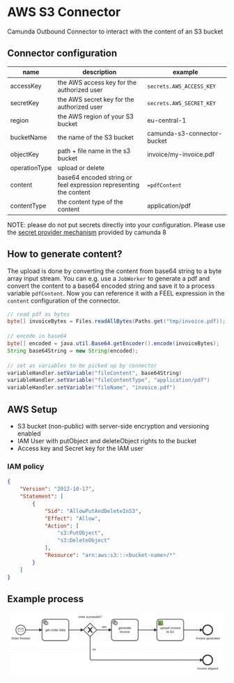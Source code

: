 # AWS S3 Connector
Camunda Outbound Connector to interact with the content of an S3 bucket

## Connector configuration

|name         |description                                                      |example                    |
|-------------|-----------------------------------------------------------------|---------------------------|
|accessKey    |the AWS access key for the authorized user                       |`secrets.AWS_ACCESS_KEY`   |
|secretKey    |the AWS secret key for the authorized user                       |`secrets.AWS_SECRET_KEY`   |
|region       |the AWS region of your S3 bucket                                 |eu-central-1               |
|bucketName   |the name of the S3 bucket                                        |camunda-s3-connector-bucket|
|objectKey    |path + file name in the s3 bucket                                |invoice/my-invoice.pdf     |
|operationType|upload or delete                                                 |                           |
|content      |base64 encoded string or feel expression representing the content|`=pdfContent`              |
|contentType  |the content type of the content                                  |application/pdf            |

NOTE: please do not put secrets directly into your configuration. Please use the [secret provider mechanism](https://docs.camunda.io/docs/components/connectors/use-connectors/#using-secrets) provided by camunda 8

## How to generate content?
The upload is done by converting the content from base64 string to a byte array input stream. You can e.g. use a `JobWorker` to generate a pdf and
convert the content to a base64 encoded string and save it to a process variable `pdfContent`. Now you can reference it with a FEEL expression in the `content` 
configuration of the connector.

```java
// read pdf as bytes
byte[] invoiceBytes = Files.readAllBytes(Paths.get("tmp/invoice.pdf)); 

// encode in base64
byte[] encoded = java.util.Base64.getEncoder().encode(invoiceBytes);
String base64String = new String(encoded);

// set as variables to be picked up by connector
variableHandler.setVariable("fileContent", base64String)
variableHandler.setVariable("fileContentType", "application/pdf")
variableHandler.setVariable("fileName", "invoice.pdf")
```
    
## AWS Setup
- S3 bucket (non-public) with server-side encryption and versioning enabled
- IAM User with putObject and deleteObject rights to the bucket
- Access key and Secret key for the IAM user

### IAM policy

```json
{
    "Version": "2012-10-17",
    "Statement": [
        {
            "Sid": "AllowPutAndDeleteInS3",
            "Effect": "Allow",
            "Action": [
                "s3:PutObject",
                "s3:DeleteObject"
            ],
            "Resource": "arn:aws:s3:::<bucket-name>/*"
        }
    ]
}
```

## Example process
![process.png](assets/process.png)
